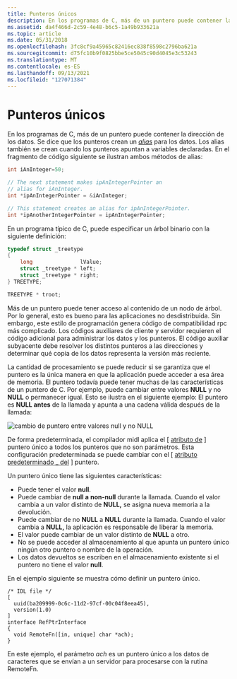 ```yaml
---
title: Punteros únicos
description: En los programas de C, más de un puntero puede contener la dirección de los datos.
ms.assetid: da4f466d-2c59-4e48-b6c5-1a49b933621a
ms.topic: article
ms.date: 05/31/2018
ms.openlocfilehash: 3fc8cf9a45965c82416ec838f8598c2796ba621a
ms.sourcegitcommit: d75fc10b9f0825bbe5ce5045c90d4045e3c53243
ms.translationtype: MT
ms.contentlocale: es-ES
ms.lasthandoff: 09/13/2021
ms.locfileid: "127071384"
---
```

# <a name="unique-pointers"></a>Punteros únicos

En los programas de C, más de un puntero puede contener la dirección de los datos. Se dice que los punteros crean un [*alias*](a-glos.md) para los datos. Los alias también se crean cuando los punteros apuntan a variables declaradas. En el fragmento de código siguiente se ilustran ambos métodos de alias:


```C++
int iAnInteger=50;

// The next statement makes ipAnIntegerPointer an
// alias for iAnInteger.
int *ipAnIntegerPointer = &iAnInteger;

// This statement creates an alias for ipAnIntegerPointer.
int *ipAnotherIntegerPointer = ipAnIntegerPointer;
```



En un programa típico de C, puede especificar un árbol binario con la siguiente definición:


```C++
typedef struct _treetype 
{
    long               lValue;
    struct _treetype * left;
    struct _treetype * right;
} TREETYPE;

TREETYPE * troot;
```



Más de un puntero puede tener acceso al contenido de un nodo de árbol. Por lo general, esto es bueno para las aplicaciones no desdistribuida. Sin embargo, este estilo de programación genera código de compatibilidad rpc más complicado. Los códigos auxiliares de cliente y servidor requieren el código adicional para administrar los datos y los punteros. El código auxiliar subyacente debe resolver los distintos punteros a las direcciones y determinar qué copia de los datos representa la versión más reciente.

La cantidad de procesamiento se puede reducir si se garantiza que el puntero es la única manera en que la aplicación puede acceder a esa área de memoria. El puntero todavía puede tener muchas de las características de un puntero de C. Por ejemplo, puede cambiar entre valores **NULL** y no **NULL** o permanecer igual. Esto se ilustra en el siguiente ejemplo: El puntero es **NULL antes** de la llamada y apunta a una cadena válida después de la llamada:

![cambio de puntero entre valores null y no NULL](images/prog-a01.png)

De forma predeterminada, el compilador midl aplica el \[ [atributo de](/windows/desktop/Midl/unique) \] puntero único a todos los punteros que no son parámetros. Esta configuración predeterminada se puede cambiar con el \[ [atributo predeterminado \_ del](/windows/desktop/Midl/pointer-default) \] puntero.

Un puntero único tiene las siguientes características:

-   Puede tener el valor **null**.
-   Puede cambiar de **null a** **non-null** durante la llamada. Cuando el valor cambia a un valor distinto de **NULL,** se asigna nueva memoria a la devolución.
-   Puede cambiar de no **NULL** a **NULL** durante la llamada. Cuando el valor cambia a **NULL,** la aplicación es responsable de liberar la memoria.
-   El valor puede cambiar de un valor distinto de **NULL** a otro.
-   No se puede acceder al almacenamiento al que apunta un puntero único ningún otro puntero o nombre de la operación.
-   Los datos devueltos se escriben en el almacenamiento existente si el puntero no tiene el valor **null**.

En el ejemplo siguiente se muestra cómo definir un puntero único.

``` syntax
/* IDL file */
[ 
  uuid(ba209999-0c6c-11d2-97cf-00c04f8eea45),
  version(1.0)
]
interface RefPtrInterface
{
  void RemoteFn([in, unique] char *ach);
}
```

En este ejemplo, el parámetro *ach* es un puntero único a los datos de caracteres que se envían a un servidor para procesarse con la rutina RemoteFn.

 

 